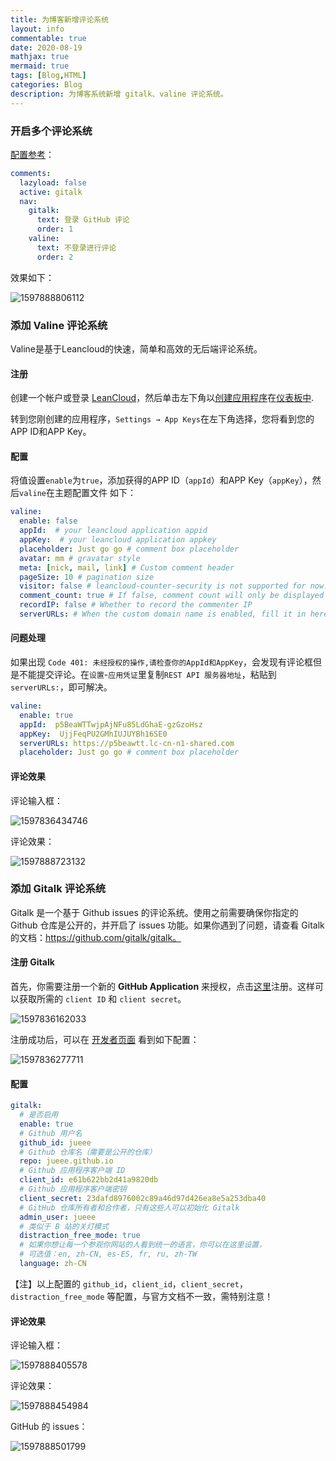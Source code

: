 ```yaml
---
title: 为博客新增评论系统
layout: info
commentable: true
date: 2020-08-19
mathjax: true
mermaid: true
tags: [Blog,HTML]
categories: Blog
description: 为博客系统新增 gitalk、valine 评论系统。
---
```


### 开启多个评论系统

[配置参考](https://theme-next.js.org/docs/third-party-services/comments.html)：

```yaml
comments:
  lazyload: false
  active: gitalk
  nav:
    gitalk:
      text: 登录 GitHub 评论
      order: 1
    valine:
      text: 不登录进行评论
      order: 2
```

效果如下：

![1597888806112](/images/2020/08/1597888806112.png)

### 添加 Valine 评论系统

Valine是基于Leancloud的快速，简单和高效的无后端评论系统。

#### 注册

创建一个帐户或登录 [LeanCloud](https://leancloud.cn/dashboard/login.html#/signin)，然后单击左下角以[创建应用程序](https://leancloud.cn/dashboard/applist.html#/newapp)在[仪表板中](https://leancloud.cn/dashboard/applist.html#/apps).

转到您刚创建的应用程序，`Settings → App Keys`在左下角选择，您将看到您的APP ID和APP Key。

#### 配置

将值设置`enable`为`true`，添加获得的APP ID（`appId`）和APP Key（`appKey`），然后`valine`在主题配置文件 如下：

```yaml
valine:
  enable: false
  appId:  # your leancloud application appid
  appKey:  # your leancloud application appkey
  placeholder: Just go go # comment box placeholder
  avatar: mm # gravatar style
  meta: [nick, mail, link] # Custom comment header
  pageSize: 10 # pagination size
  visitor: false # leancloud-counter-security is not supported for now. When visitor is set to be true, appid and appkey are recommended to be the same as leancloud_visitors' for counter compatibility. Article reading statistic https://valine.js.org/visitor.html
  comment_count: true # If false, comment count will only be displayed in post page, not in home page
  recordIP: false # Whether to record the commenter IP
  serverURLs: # When the custom domain name is enabled, fill it in here (it will be detected automatically by default, no need to fill in)
```

#### 问题处理

如果出现 `Code 401: 未经授权的操作,请检查你的AppId和AppKey`，会发现有评论框但是不能提交评论。在`设置`-`应用凭证`里复制`REST API 服务器地址`，粘贴到`serverURLs:`，即可解决。

```yaml
valine:
  enable: true
  appId:  p5BeaWTTwjpAjNFu85LdGhaE-gzGzoHsz
  appKey:  UjjFeqPU2GMhIUJUYBh16SE0
  serverURLs: https://p5beawtt.lc-cn-n1-shared.com
  placeholder: Just go go # comment box placeholder
```

#### 评论效果

评论输入框：

![1597836434746](/images/2020/08/1597836434746.png)

评论效果：

![1597888723132](/images/2020/08/1597888723132.png)

### 添加 Gitalk 评论系统

Gitalk 是一个基于 Github issues 的评论系统。使用之前需要确保你指定的 Github 仓库是公开的，并开启了 issues 功能。如果你遇到了问题，请查看 Gitalk 的文档：https://github.com/gitalk/gitalk。

#### 注册 Gitalk 

首先，你需要注册一个新的 **GitHub Application** 来授权，点击[这里](https://github.com/settings/applications/new)注册。这样可以获取所需的 `client ID` 和 `client secret`。

![1597836162033](/images/2020/08/1597836162033.png)

注册成功后，可以在 [开发者页面](https://github.com/settings/developers) 看到如下配置：

![1597836277711](/images/2020/08/1597836277711.png)

#### 配置

```yaml
gitalk:
  # 是否启用
  enable: true
  # Github 用户名
  github_id: jueee
  # Github 仓库名（需要是公开的仓库）
  repo: jueee.github.io
  # Github 应用程序客户端 ID
  client_id: e61b622bb2d41a9820db
  # Github 应用程序客户端密钥
  client_secret: 23dafd8976002c89a46d97d426ea8e5a253dba40
  # GitHub 仓库所有者和合作者，只有这些人可以初始化 Gitalk
  admin_user: jueee
  # 类似于 B 站的关灯模式
  distraction_free_mode: true
  # 如果你想让每一个参观你网站的人看到统一的语言，你可以在这里设置，
  # 可选值：en, zh-CN, es-ES, fr, ru, zh-TW
  language: zh-CN
```

【注】以上配置的 `github_id`，`client_id`，`client_secret`，`distraction_free_mode` 等配置，与官方文档不一致，需特别注意！

#### 评论效果

评论输入框：

![1597888405578](/images/2020/08/1597888405578.png)

评论效果：

![1597888454984](/images/2020/08/1597888454984.png)

GitHub 的 issues：

![1597888501799](/images/2020/08/1597888501799.png)

